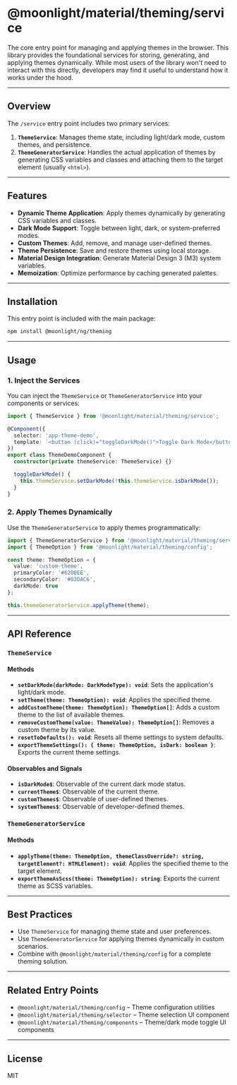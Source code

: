# @moonlight/material/theming/service

The core entry point for managing and applying themes in the browser. This library provides the foundational services for storing, generating, and applying themes dynamically. While most users of the library won't need to interact with this directly, developers may find it useful to understand how it works under the hood.

---

## Overview

The `/service` entry point includes two primary services:

1. **`ThemeService`**: Manages theme state, including light/dark mode, custom themes, and persistence.
2. **`ThemeGeneratorService`**: Handles the actual application of themes by generating CSS variables and classes and attaching them to the target element (usually `<html>`).

---

## Features

- **Dynamic Theme Application**: Apply themes dynamically by generating CSS variables and classes.
- **Dark Mode Support**: Toggle between light, dark, or system-preferred modes.
- **Custom Themes**: Add, remove, and manage user-defined themes.
- **Theme Persistence**: Save and restore themes using local storage.
- **Material Design Integration**: Generate Material Design 3 (M3) system variables.
- **Memoization**: Optimize performance by caching generated palettes.

---

## Installation

This entry point is included with the main package:

```bash
npm install @moonlight/ng/theming
```

---

## Usage

### 1. Inject the Services

You can inject the `ThemeService` or `ThemeGeneratorService` into your components or services:

```typescript
import { ThemeService } from '@moonlight/material/theming/service';

@Component({
  selector: 'app-theme-demo',
  template: `<button (click)="toggleDarkMode()">Toggle Dark Mode</button>`
})
export class ThemeDemoComponent {
  constructor(private themeService: ThemeService) {}

  toggleDarkMode() {
    this.themeService.setDarkMode(!this.themeService.isDarkMode());
  }
}
```

### 2. Apply Themes Dynamically

Use the `ThemeGeneratorService` to apply themes programmatically:

```typescript
import { ThemeGeneratorService } from '@moonlight/material/theming/service';
import { ThemeOption } from '@moonlight/material/theming/config';

const theme: ThemeOption = {
  value: 'custom-theme',
  primaryColor: '#6200EE',
  secondaryColor: '#03DAC6',
  darkMode: true
};

this.themeGeneratorService.applyTheme(theme);
```

---

## API Reference

### `ThemeService`

#### Methods

- **`setDarkMode(darkMode: DarkModeType): void`**: Sets the application's light/dark mode.
- **`setTheme(theme: ThemeOption): void`**: Applies the specified theme.
- **`addCustomTheme(theme: ThemeOption): ThemeOption[]`**: Adds a custom theme to the list of available themes.
- **`removeCustomTheme(value: ThemeValue): ThemeOption[]`**: Removes a custom theme by its value.
- **`resetToDefaults(): void`**: Resets all theme settings to system defaults.
- **`exportThemeSettings(): { theme: ThemeOption, isDark: boolean }`**: Exports the current theme settings.

#### Observables and Signals

- **`isDarkMode$`**: Observable of the current dark mode status.
- **`currentTheme$`**: Observable of the current theme.
- **`customThemes$`**: Observable of user-defined themes.
- **`systemThemes$`**: Observable of developer-defined themes.

### `ThemeGeneratorService`

#### Methods

- **`applyTheme(theme: ThemeOption, themeClassOverride?: string, targetElement?: HTMLElement): void`**: Applies the specified theme to the target element.
- **`exportThemeAsScss(theme: ThemeOption): string`**: Exports the current theme as SCSS variables.

---

## Best Practices

- Use `ThemeService` for managing theme state and user preferences.
- Use `ThemeGeneratorService` for applying themes dynamically in custom scenarios.
- Combine with `@moonlight/material/theming/config` for a complete theming solution.

---

## Related Entry Points

- `@moonlight/material/theming/config` – Theme configuration utilities
- `@moonlight/material/theming/selector` – Theme selection UI component
- `@moonlight/material/theming/components` – Theme/dark mode toggle UI components

---

## License

MIT
